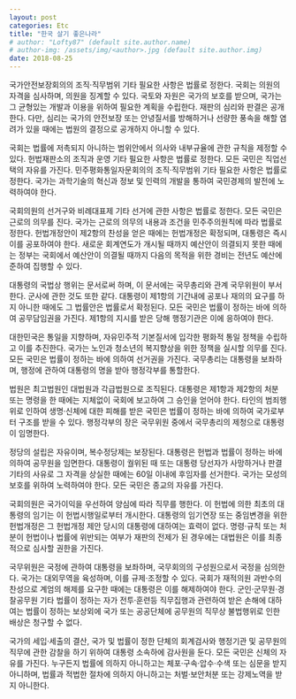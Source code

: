 ```yaml
---
layout: post
categories: Etc
title: "한국 살기 좋은나라"
# author: "Lofty87" (default site.author.name)
# author-img: /assets/img/<author>.jpg (default site.author.img)
date: 2018-08-25
---
```


국가안전보장회의의 조직·직무범위 기타 필요한 사항은 법률로 정한다. 국회는 의원의 자격을 심사하며, 의원을 징계할 수 있다. 국토와 자원은 국가의 보호를 받으며, 국가는 그 균형있는 개발과 이용을 위하여 필요한 계획을 수립한다. 재판의 심리와 판결은 공개한다. 다만, 심리는 국가의 안전보장 또는 안녕질서를 방해하거나 선량한 풍속을 해할 염려가 있을 때에는 법원의 결정으로 공개하지 아니할 수 있다.

국회는 법률에 저촉되지 아니하는 범위안에서 의사와 내부규율에 관한 규칙을 제정할 수 있다. 헌법재판소의 조직과 운영 기타 필요한 사항은 법률로 정한다. 모든 국민은 직업선택의 자유를 가진다. 민주평화통일자문회의의 조직·직무범위 기타 필요한 사항은 법률로 정한다. 국가는 과학기술의 혁신과 정보 및 인력의 개발을 통하여 국민경제의 발전에 노력하여야 한다.

국회의원의 선거구와 비례대표제 기타 선거에 관한 사항은 법률로 정한다. 모든 국민은 근로의 의무를 진다. 국가는 근로의 의무의 내용과 조건을 민주주의원칙에 따라 법률로 정한다. 헌법개정안이 제2항의 찬성을 얻은 때에는 헌법개정은 확정되며, 대통령은 즉시 이를 공포하여야 한다. 새로운 회계연도가 개시될 때까지 예산안이 의결되지 못한 때에는 정부는 국회에서 예산안이 의결될 때까지 다음의 목적을 위한 경비는 전년도 예산에 준하여 집행할 수 있다.

대통령의 국법상 행위는 문서로써 하며, 이 문서에는 국무총리와 관계 국무위원이 부서한다. 군사에 관한 것도 또한 같다. 대통령이 제1항의 기간내에 공포나 재의의 요구를 하지 아니한 때에도 그 법률안은 법률로서 확정된다. 모든 국민은 법률이 정하는 바에 의하여 공무담임권을 가진다. 제1항의 지시를 받은 당해 행정기관은 이에 응하여야 한다.

대한민국은 통일을 지향하며, 자유민주적 기본질서에 입각한 평화적 통일 정책을 수립하고 이를 추진한다. 국가는 노인과 청소년의 복지향상을 위한 정책을 실시할 의무를 진다. 모든 국민은 법률이 정하는 바에 의하여 선거권을 가진다. 국무총리는 대통령을 보좌하며, 행정에 관하여 대통령의 명을 받아 행정각부를 통할한다.

법원은 최고법원인 대법원과 각급법원으로 조직된다. 대통령은 제1항과 제2항의 처분 또는 명령을 한 때에는 지체없이 국회에 보고하여 그 승인을 얻어야 한다. 타인의 범죄행위로 인하여 생명·신체에 대한 피해를 받은 국민은 법률이 정하는 바에 의하여 국가로부터 구조를 받을 수 있다. 행정각부의 장은 국무위원 중에서 국무총리의 제청으로 대통령이 임명한다.

정당의 설립은 자유이며, 복수정당제는 보장된다. 대통령은 헌법과 법률이 정하는 바에 의하여 공무원을 임면한다. 대통령이 궐위된 때 또는 대통령 당선자가 사망하거나 판결 기타의 사유로 그 자격을 상실한 때에는 60일 이내에 후임자를 선거한다. 국가는 모성의 보호를 위하여 노력하여야 한다. 모든 국민은 종교의 자유를 가진다.

국회의원은 국가이익을 우선하여 양심에 따라 직무를 행한다. 이 헌법에 의한 최초의 대통령의 임기는 이 헌법시행일로부터 개시한다. 대통령의 임기연장 또는 중임변경을 위한 헌법개정은 그 헌법개정 제안 당시의 대통령에 대하여는 효력이 없다. 명령·규칙 또는 처분이 헌법이나 법률에 위반되는 여부가 재판의 전제가 된 경우에는 대법원은 이를 최종적으로 심사할 권한을 가진다.

국무위원은 국정에 관하여 대통령을 보좌하며, 국무회의의 구성원으로서 국정을 심의한다. 국가는 대외무역을 육성하며, 이를 규제·조정할 수 있다. 국회가 재적의원 과반수의 찬성으로 계엄의 해제를 요구한 때에는 대통령은 이를 해제하여야 한다. 군인·군무원·경찰공무원 기타 법률이 정하는 자가 전투·훈련등 직무집행과 관련하여 받은 손해에 대하여는 법률이 정하는 보상외에 국가 또는 공공단체에 공무원의 직무상 불법행위로 인한 배상은 청구할 수 없다.

국가의 세입·세출의 결산, 국가 및 법률이 정한 단체의 회계검사와 행정기관 및 공무원의 직무에 관한 감찰을 하기 위하여 대통령 소속하에 감사원을 둔다. 모든 국민은 신체의 자유를 가진다. 누구든지 법률에 의하지 아니하고는 체포·구속·압수·수색 또는 심문을 받지 아니하며, 법률과 적법한 절차에 의하지 아니하고는 처벌·보안처분 또는 강제노역을 받지 아니한다.
